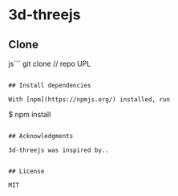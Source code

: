 # 3d-threejs

## Clone

js```
git clone // repo UPL

```

## Install dependencies

With [npm](https://npmjs.org/) installed, run

```

$ npm install

```

## Acknowledgments

3d-threejs was inspired by..


## License

MIT

```
